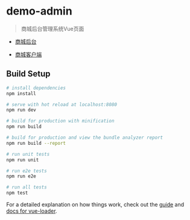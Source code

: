 # demo-admin

> 商城后台管理系统Vue页面


* [商城后台](https://gitee.com/java_superb/graduation_design_background.git)

* [商城客户端](https://gitee.com/java_superb/graduation_design_front_end.git)

## Build Setup

``` bash
# install dependencies
npm install

# serve with hot reload at localhost:8080
npm run dev

# build for production with minification
npm run build

# build for production and view the bundle analyzer report
npm run build --report

# run unit tests
npm run unit

# run e2e tests
npm run e2e

# run all tests
npm test
```

For a detailed explanation on how things work, check out the [guide](http://vuejs-templates.github.io/webpack/) and [docs for vue-loader](http://vuejs.github.io/vue-loader).
